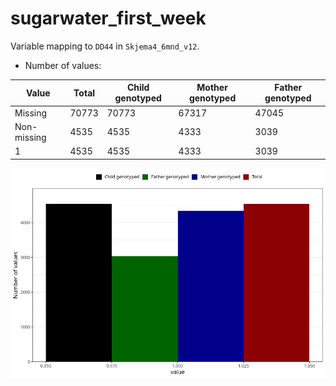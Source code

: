 # sugarwater_first_week
Variable mapping to `DD44` in `Skjema4_6mnd_v12`.
- Number of values:

| Value | Total | Child genotyped | Mother genotyped | Father genotyped |
| ----- | ----- | --------------- | ---------------- | ---------------- |
| Missing | 70773 | 70773 | 67317 | 47045 |
| Non-missing | 4535 | 4535 | 4333 | 3039 |
| 1 | 4535 | 4535 | 4333 | 3039 |



![](sugarwater_first_week_n.png)




